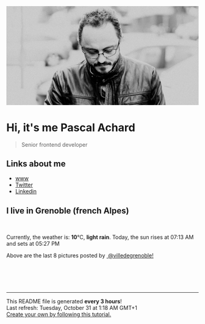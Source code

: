 ![Pascal Achard](./images/photo-pascal-achard.jpg)
# Hi, it's me Pascal Achard
> Senior frontend developer

## Links about me
- [www](https://www.pascal-achard.com)
- [Twitter](https://twitter.com/botmaster)
- [Linkedin](http://www.linkedin.com/in/pascal-achard)


## I live in Grenoble (french Alpes)
<img src="https://openweathermap.org/img/wn/10n@2x.png" alt="">

Currently, the weather is: **10**°C, **light rain**.
Today, the sun rises at 07:13 AM and sets at 05:27 PM

Above are the last 8 pictures posted by <a href="https://www.instagram.com/villedegrenoble/" target="_blank"><img alt="" src="https://upload.wikimedia.org/wikipedia/commons/thumb/e/e7/Instagram_logo_2016.svg/1024px-Instagram_logo_2016.svg.png" width="20"/> @villedegrenoble!</a>

<p style="display: flex; flex-wrap: wrap; gap: 20px;">
        <img src="https://cdn1.picuki.com/hosted-by-instagram/q/0exhNuNYnjBGZDHIdN5WmL9I2PEvHA5RNecaS7j0nyZiNxIsbHWB58ltwdev%7C%7CDlyKw1oASyLfzZl544uUl5VZFR8P0DWTraOTjpQ76ifU4Cj2jxi9ZdklLYwK3MaY3Cr%7C%7C8IoOzjYMTIfQeoEH%7C%7Cb2rvUW+vzwbTYNpi2TNLxCyQlWotfpUrJy9ZRzt52U1h+189JldAJZ+jtvdBFundPZlTIeAf3+Idp1orN2S%7C%7CkKjskOuKK%7C%7C1SO2ECMseW16GX6Rv5+HoOAAuiDpYGhpqzjheKc4EEMWggiU5zUrm4cHvavwN6xVlN0ym%7C%7Cb9CmMDUjFKiCU%7C%7Ck8SqtgLsSUHv3EBQnjeel%7C%7CW+eqN29qrRI9Gccszb9B7kN5jOLJh8alMMOtGEW3uPIaadIcxOg79KSq9Y9U2aoRyNXoDzmhx0WWMf12evW8chBcKTx5C3+3ON2j%7C%7Cd9VNt.jpeg" alt="" width="200"/>
        <img src="https://cdn1.picuki.com/hosted-by-instagram/q/0exhNuNYnjBGZDHIdN5WmL9I2PEvHA5RNucaS7j0nyZiNxIsbHWB58ltwdGn%7C%7CDh6Kwh9HS+LfzZm4oovUltVZFpzOk3ZTLGOTj9X7KSYV4Cl0DFm9pZpl7g8K3QWYXap9cMsOzjYMTIfQeoEH%7C%7Cb2rvUT+vvwbTYNpi2TNLxCyQlWotfpUrJy9ZRzt52U1h+189JldAJZ+jtvdBFundPZlTIeAf3+Idp1orN2S%7C%7CkKjskOuKK81SO2ECMseW16GX6Rv5+HoOAAuiDpYGhpqzLheKc4EEMWggi+vzIouYkXu62pHaxVgdVo47PNCmMDUjFKiCU%7C%7Ck8SqtQLsSUHv3EBQnjeel%7C%7CW+eqN29qrRI9DMU+Ptzw%7C%7CVQ5TMRqJeVV85BvnbWA2NEaezOJpqtI5NOehJhHCQz1LrS7jjmhx0WWMf12XbW7AmBcKTx5C3+3ON2j%7C%7Cd9VNt.jpeg" alt="" width="200"/>
        <img src="https://cdn1.picuki.com/hosted-by-instagram/q/0exhNuNYnjBGZDHIdN5WmL9I2PEvHA5RNucaS7j0nyZiNxIsbHWB58ltwdev%7C%7CDlyKw1oASyLfzZl5oosVV1ZZFR8PUzdQbaBRTxT66ycVICl1j1j9pFol7g3LH0cYHOt9cIkOzjYMTIfQeoEH%7C%7Cbx7a8Koru5A2MGo1zRMrBC0GAG4fy3UPI7mslm3ayEv0Pxto0%7C%7CNylL9XkgKQcuptPR+XdYEvL+M4Byp6JzSPkCj9ND1OHtpCa5BTB7Kz44KD6chYTJnLMToBm%7C%7CXT0s602+YogDEBhOpQSL8RM1v9EPp7TzN916+N8ZkIGRT2UFAjsm8lJhmMntxxzsbkSi0xUf+kbn276LQK4LpJf6P%7C%7CSWZPm553noT7P2MbUUVlwoL+vpW0r3IdCXQcdcy90aSK0dgQzgtjmzd4%7C%7Cn1RcsXDcZ1mDd.jpeg" alt="" width="200"/>
        <img src="https://cdn1.picuki.com/hosted-by-instagram/q/0exhNuNYnjBGZDHIdN5WmL9I2PEvHA5RNucaS7j0nyZiNxIsbHWB58ltwdev%7C%7CDlyKw1oASyLfzZl5oMiUVpUZFR8P0TaSbWMSTZV56uaVoCk0zRv%7C%7CJBjnb40KnUXZ3Su88opOzjYMTIfQeoEH%7C%7Cb2rvUW+%7C%7C7wbTYNpi2TNLxCyQlWotfpUrJy9ZRzt52U1h+189JldAJZ+jtvdBFundPZlTIeAf3+Idp1orN2S%7C%7CkKjskOuKK81SO2ECMseW16GX6Rv5+HoOAAuiDpYGhpqzfheKc4EEMWggi3vg4Hlto4xdaWZKxVgaxqkLD8CmMDUjFKiCU%7C%7Ck8SqtgLsSUHv3EBQnjeel%7C%7CW+eqN29qrRI9eMc%7C%7Cjt%7C%7CizJfJL7PYxgUG4fCsjOX0vQBve6A9pNtIMCFqtY8AiQwi6oUOfVmhx0WWMf12fcW8tUBcKTx5C3+3ON2j%7C%7Cd9VNt.jpeg" alt="" width="200"/>
        <img src="https://cdn1.picuki.com/hosted-by-instagram/q/0exhNuNYnjBGZDHIdN5WmL9I2PEvHA5RNucaS7j0nyZiNxIsbHWB58ltwdGn%7C%7CDh6Kwh9HS+LfzZl4osvU1lVZFN8O0TXTrWNTj9U7qydU+%7C%7CN0TVj95ZnnbYyLXwdZHWq9soqXAmYdSgIGaYDG7uo%7C%7CesJ%7C%7CPnucjcFrjOMNbRKmDdttdCwFahlza4lsfe4kx2xu5xncG114WNxahlw5OLUqQUCSKn5PN1gpKZlR7pCjMML4LyjyWu+H2xkfWx9Ez7RtI7V2dENhhzrdSFlqjHxAZY1LHMRiVbmvzIwtN48poGgEZpM4adot4r0SCACW2E2hjtfwZftgAHsSUGImUBRwT2Ej+b3ffZ79sXPBPW%7C%7CWJbD+WyVY6fEE71VZSkoCa%7C%7C8Vgr4NNuvBJttkJhWDtxa+XuX0SPkTb2jy1V+AWgc1mDbLcQmYbuiyqyb4X7U32WM81Jvxg==.jpeg" alt="" width="200"/>
        <img src="https://cdn1.picuki.com/hosted-by-instagram/q/0exhNuNYnjBGZDHIdN5WmL9I2PEvHA5RNucaS7j0nyZiNxIsbHWB58ltwdev%7C%7CDlyKw1oASyLfzZl5ogrVVRTZFR8PUzdTrSBRTxT66+eVICj1DFh95JmlrY2KnceZXep88ovOzjYMTIfQeoEH%7C%7Cbx7a8Koru5A2MGo1zRMrBC0GAG4fy3UPI7mslm3ayEv0Pxto0%7C%7CNylL9XkgKQcuptPR+XdYEvL+M4Byp6JzSPkCj9ND1OHtpCa5BTB7Kz44KD6chYTJnLMNlRP+Wzhs402lbogDYmI%7C%7CkADs8RM1v9EPp7TzN916+N8ZkIGRT2UFAjsm8lJhmMntxxzsbkT96EZUkUjL85ewatI+lKXSA8bMYc3L6jb5XKbdAoxYW3kLCv+bZ1L+B8CXQcdcy90aSKwXgwbltjmzd4%7C%7Cn1RcsXDcZ1mDd.jpeg" alt="" width="200"/>
        <img src="https://cdn1.picuki.com/hosted-by-instagram/q/0exhNuNYnjBGZDHIdN5WmL9I2PEvHA5RNecaS7j0nyZiNxIsbHWB58ltwdev%7C%7CDlyKw1oASyLfzZl5YkuVFhRZFR8PUHdSLeORTtW66WbV4Cj2zBv95NjnLwyL3IcY3er8MZDCnicKyVHDe0AUqilsOoU%7C%7CeXvbD4FuDKSPLQT9zJBpY6uSKVKz8J13bHR1Bv9vdBhGy5CoiVxfA8XrN7loi5XVfrjJs9zt6B6CLEIhMxWpr6gnSu5X2soeGpwWT6ars3+ke08hiL8KWRooieYSaoEIEQd3FCOsBtppbh6oIKhFbU0%7C%7C9IQt7GRSWIKAk1ElkVtwIOctgLsSSaq3EEPlC2GhLy5L652mbT2BuCWQ+LQ7juWYpTxRe1oUWgGGa3BaVfoOvOVUfJNk5xKKPl00HOD4xKlJpGy0xYsUmAe1mapXME2fPOe+7yt9iqIgG7b9FE=.jpeg" alt="" width="200"/>
        <img src="https://cdn1.picuki.com/hosted-by-instagram/q/0exhNuNYnjBGZDHIdN5WmL9I2PEvHA5RNucaS7j0nyZiNxIsbHWB58ltwdev%7C%7CDlyKw1oASyLfzZj4I0uVl1XZFR%7C%7CNEDeQbKNRThV6KyYUICm1Txk9JRgnbw8KHcbbXCq9McvOzjYMTIfQeoEH%7C%7Cb2rvUW+%7C%7C7wbTYNpi2TNLxCyQlWotfpUrJy9ZRzt52U1h+189JldAJZ+jtvdBFundPZlTIeAf3+Idp1orN2S%7C%7CkKjskOuKK81SO2ECMseW16GX6Rv5+HoOAAuiDpYGhpqzHheKc4EEMWggi8pwAbqK8q0KPwAaxVgK85vqLuCmMDUjFKiCU%7C%7Ck8SqtgLsSUHv3EBQnjeel%7C%7CW+eqN29qrRI9KZUer4nyzjdITZRap7Vi09NNfEagqIJtCaX+JSuLNYGvtk80uY8Sm5e4Djmhx0WWMf12CvLsBSBcKTx5C3+3ON2j%7C%7Cd9VNt.jpeg" alt="" width="200"/>
</p>

------------
<p>This README file is generated <b>every 3 hours</b>!
    <br />Last refresh: Tuesday, October 31 at 1:18 AM GMT+1
    <br /><a href="https://medium.com/@th.guibert/how-to-create-a-self-updating-readme-md-for-your-github-profile-f8b05744ca91">Create your own by following this tutorial.</a>
</p>
<p><a href="https://github.com/botmaster/botmaster/actions/workflows/main.yaml"><img alt="" src="https://github.com/botmaster/botmaster/actions/workflows/main.yaml/badge.svg" /></a></p>


